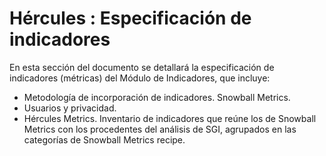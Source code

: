 # Hércules : Especificación de indicadores



En esta sección del documento se detallará la especificación de indicadores (métricas) del Módulo de Indicadores, que incluye:

* Metodología de incorporación de indicadores. Snowball Metrics.
* Usuarios y privacidad.
* Hércules Metrics. Inventario de indicadores que reúne los de Snowball Metrics con los procedentes del análisis de SGI, agrupados en las categorías de Snowball Metrics recipe.




